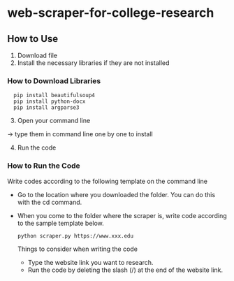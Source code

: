 # web-scraper-for-college-research

## How to Use
1. Download file
2. Install the necessary libraries if they are not installed
     
### How to Download Libraries     

      pip install beautifulsoup4
      pip install python-docx
      pip install argparse3
      
3. Open your command line      
 
 -> type them in command line one by one to install
           
4. Run the code

### How to Run the Code

Write codes according to the following template on the command line

- Go to the location where you downloaded the folder. You can do this with the cd command.
- When you come to the folder where the scraper is, write code according to the sample template below.

      python scraper.py https://www.xxx.edu

  Things to consider when writing the code 
  - Type the website link you want to research.
  - Run the code by deleting the slash (/) at the end of the website link.

